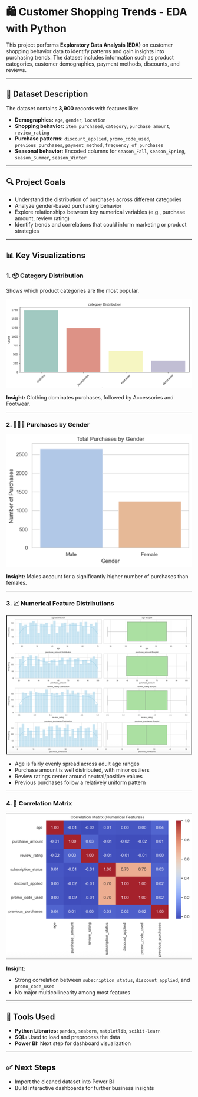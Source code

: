 
# 🛍️ Customer Shopping Trends - EDA with Python

This project performs **Exploratory Data Analysis (EDA)** on customer shopping behavior data to identify patterns and gain insights into purchasing trends. The dataset includes information such as product categories, customer demographics, payment methods, discounts, and reviews.

---

## 📁 Dataset Description

The dataset contains **3,900** records with features like:

- **Demographics:** `age`, `gender`, `location`
- **Shopping behavior:** `item_purchased`, `category`, `purchase_amount`, `review_rating`
- **Purchase patterns:** `discount_applied`, `promo_code_used`, `previous_purchases`, `payment_method`, `frequency_of_purchases`
- **Seasonal behavior:** Encoded columns for `season_Fall`, `season_Spring`, `season_Summer`, `season_Winter`

---

## 🔍 Project Goals

- Understand the distribution of purchases across different categories
- Analyze gender-based purchasing behavior
- Explore relationships between key numerical variables (e.g., purchase amount, review rating)
- Identify trends and correlations that could inform marketing or product strategies

---

## 📊 Key Visualizations

### 1. 📦 Category Distribution

Shows which product categories are the most popular.

![Category Distribution](images/category_distr.png)

**Insight:** Clothing dominates purchases, followed by Accessories and Footwear.

---

### 2. 👨‍🦱👩 Purchases by Gender

![Purchases by Gender](images/gender_purchases.png)

**Insight:** Males account for a significantly higher number of purchases than females.

---

### 3. 📈 Numerical Feature Distributions

![Distribution and Boxplots](images/num_col_distr.png)

- Age is fairly evenly spread across adult age ranges
- Purchase amount is well distributed, with minor outliers
- Review ratings center around neutral/positive values
- Previous purchases follow a relatively uniform pattern

---

### 4. 🔗 Correlation Matrix

![Correlation Heatmap](images/cor_heatmap.png)

**Insight:**  
- Strong correlation between `subscription_status`, `discount_applied`, and `promo_code_used`
- No major multicollinearity among most features

---

## 📌 Tools Used

- **Python Libraries:** `pandas`, `seaborn`, `matplotlib`, `scikit-learn`
- **SQL:** Used to load and preprocess the data
- **Power BI:** Next step for dashboard visualization

---

## ✅ Next Steps

- Import the cleaned dataset into Power BI
- Build interactive dashboards for further business insights
